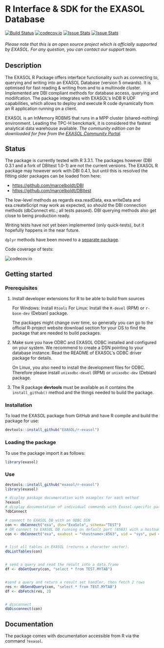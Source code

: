 # R Interface & SDK for the EXASOL Database

[![Build Status](https://travis-ci.org/EXASOL/r-exasol.svg)](https://travis-ci.org/EXASOL/r-exasol)
[![codecov.io](https://codecov.io/github/EXASOL/r-exasol/coverage.svg?branch=master)](https://codecov.io/github/EXASOL/r-exasol?branch=master)
[![Issue Stats](http://issuestats.com/github/EXASOL/r-exasol/badge/pr?style=flat-square)](http://issuestats.com/github/EXASOL/r-exasol)
[![Issue Stats](http://issuestats.com/github/EXASOL/r-exasol/badge/issue?style=flat-square)](http://issuestats.com/github/EXASOL/r-exasol)

###### Please note that this is an open source project which is officially supported by EXASOL. For any question, you can contact our support team.

## Description


The EXASOL R Package offers interface functionality such as connecting to, querying and writing
into an EXASOL Database (version 5 onwards). It is optimised for fast reading &
writing from and to a multinode cluster. Implemented are DBI compliant methods for database access,
querying and modiifcation. The package integrates with EXASOL's InDB R UDF capabilities, which
allows to deploy and execute R code dynamically from an R application running on a client.

EXASOL is an InMemory RDBMS that runs in a MPP cluster (shared-nothing) environment.
Leading the TPC-H benckmark, it is considered the fastest analytical data warehouse available.
*The community edition can be downloaded for free from the [EXASOL Community Portal](https://www.exasol.com/portal).*

## Status

The package is currently tested with R 3.3.1. The packages however (DBI 0.3.1 and a fork of DBItest 1.0-1) are not the current versions.
The EXASOL R package may however work with DBI 0.4.1, but until this is resolved the fitting older packages can be loaded from here:

- https://github.com/marcelboldt/DBI
- https://github.com/marcelboldt/DBItest

The low-level methods as regards exa.readData, exa.writeData and exa.createScript may work as expected, so
should the DBI connection methods (dbConnect etc.; all tests passed). DBI querying methods also get close to being production ready.

Writing tests have not yet been implemented (only quick-tests), but it hopefully happens in the near future.

`dplyr` methods have been moved to a [separate package](https://github.com/marcelboldt/r-exasol-dplyr).

Code coverage of tests:

![codecov.io](https://codecov.io/github/EXASOL/r-exasol/branch.svg?branch=master)


## Getting started

### Prerequisites

1. Install developer extensions for R to be able to build from sources

   For Windows: Install `Rtools`
   For Linux: Install the `R-devel` (RPM) or `r-base-dev` (Debian) package.

   The packages might change over time, so generally you can go to the
   official R-project website download section for your OS to find the
   package that are needed to build packages.

2. Make sure you have ODBC and EXASOL ODBC installed and
   configured on your system. We recommend to create a DSN pointing to
   your database instance. Read the README of EXASOL's ODBC
   driver package for details.

   On Linux, you also need to install the development files for ODBC.
   Therefore please install `unixodbc-devel` (RPM) or `unixodbc-dev`
   (Debian) package.
   
3. The R package **devtools** must be available as it contains the `install_github()` method
	and the things needed to build the package.
   
### Installation

To load the EXASOL package from GitHub and have R compile and build the package for use:
```r
devtools::install_github("EXASOL/r-exasol")
```   

### Loading the package

To use the package import it as follows:
``` r
library(exasol)
```


### Use

```r
devtools::install_github("exasol/r-exasol")
library(exasol)

# display package documentation with examples for each method
?exasol
# display documentation of individual commands with Exasol-specific parameters
?dbConnect

# connect to EXASOL DB with an ODBC DSN
con <- dbConnect("exa", dsn="ExaSolo", schema="TEST")
# OR connect to EXASOL DB running on default port (8563) with a hostname, default 'sys' user and default schema ('SYS')
con <- dbConnect("exa", exahost = "<hostname>:8563", uid = "sys", pwd = "<password>")


# list all tables in EXASOL (returns a character vector).
dbListTables(con)


# send a query and read the result into a data.frame
df <- dbGetQuery(con, "select * from TEST.MYTAB")


#send a query and return a result set handler, then fetch 2 rows
res <- dbSendQuery(con, "select * from TEST.MYTAB")
df <- dbFetch(res, 2)


# disconnect
dbDisconnect(con)
```


## Documentation

The package comes with documentation accessible from R via the command `?exasol`.
